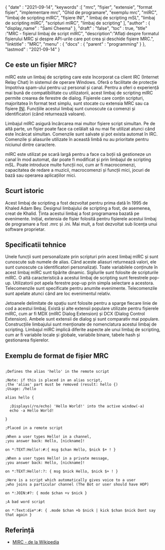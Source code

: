 {
  "date" : "2021-09-14", 
  "keywords" :[ "mrc", "fișier", "extensie", "format fișier", "implementare mrc", "Ghid de programare", "exemplu mrc", "mIRC", "limbaj de scripting mIRC", "fișiere INI", " limbaj de scripting mSL", "limbaj de scripting mIRC", "scripturi mIRC", "limbaj de scripting" ],
  "author" : {
    "display_name" : "Sami Cheema"
},
  "draft" : "false",
  "toc" : true,
  "title" :"MRC - fișierul limbaj de script mIRC",
  "description":"Aflați despre formatul fișierului MRC și despre API-urile care pot crea și deschide fișiere MRC.",
  "linktitle" : "MRC",
  "menu" : {
    "docs" : {
      "parent" : "programming"
}
},
  "lastmod" : "2021-09-14"
}

## Ce este un fișier MRC?

mIRC este un limbaj de scripting care este încorporat ca client IRC (Internet Relay Chat) în sistemul de operare Windows. Oferă o facilitate de protecție împotriva spam-ului pentru uz personal și canal. Pentru a oferi o experiență mai bună de compatibilitate cu utilizatorii, acest limbaj de scripting mIRC permite crearea de ferestre de dialog. Fișierele care conțin scripturi, majoritatea în format text simplu, sunt stocate cu extensia MRC sau ca fișiere [INI](/ro/system/ini/). Funcțiile acestui limbaj sunt cunoscute ca comenzi și identificatori (când returnează valoare).

Limbajul mIRC asigură încărcarea mai multor fișiere script simultan. Pe de altă parte, un fișier poate face ca celălalt să nu mai fie utilizat atunci când este încărcat simultan. Comenzile sunt salvate și pot exista automat în IRC. Comenzile și aliasurile utilizate în această limbă nu au prioritate pentru niciunul dintre caractere.

mIRC este utilizat pe scară largă pentru a face ca boții să gestioneze un canal în mod automat, dar poate fi modificat și prin limbajul de scripting mSL. Poate introduce multe funcții noi, cum ar fi macrocomenzi, capacitatea de redare a muzicii, macrocomenzi și funcții mici, jocuri de bază sau operarea aplicațiilor mici.


## Scurt istoric ##

Acest limbaj de scripting a fost dezvoltat pentru prima dată în 1995 de Khaled Adam Bey. Designul limbajului de scripting a fost, de asemenea, creat de Khalid. Ținta acestui limbaj a fost programarea bazată pe evenimente. Inițial, extensia de fișier folosită pentru fișierele acestui limbaj de programare a fost .mrc și .ini. Mai mult, a fost dezvoltat sub licența unui software proprietar.

## Specificatii tehnice ##

Unele funcții sunt personalizate prin scripturi prin acest limbaj mIRC și sunt cunoscute sub numele de alias. Când aceste aliasuri returnează valori, ele sunt cunoscute ca identificatori personalizați. Toate variabilele conținute în acest limbaj mIRC sunt tipărite dinamic. Sigilurile sunt folosite de scripturile mIRC. O altă caracteristică a acestui limbaj de scripting sunt ferestrele pop-up. Utilizatorii pot apela ferestre pop-up prin simpla selectare a acestora. Telecomenzile sunt specificate pentru anumite evenimente. Telecomenzile sunt apelate atunci când are loc evenimentul relativ.

Jetoanele delimitate de spațiu sunt folosite pentru a sparge fiecare linie de cod a acestui limbaj. Există și alte extensii populare utilizate pentru fișierele mIRC, cum ar fi MDX (mIRC Dialog Extension) și DCX (Dialog Control Extension). Ambele sunt extensii de dialog și sunt comparativ mai populare. Construcțiile limbajului sunt menționate de nomenclatura acestui limbaj de scripting. Limbajul mIRC implică diferite aspecte ale unui limbaj de scripting, cum ar fi variabile locale și globale, variabile binare, tabele hash și gestionarea fișierelor.


## Exemplu de format de fișier MRC ##

```

;Defines the alias 'hello' in the remote script

;Note: if this is placed in an alias script,
;the 'alias' part must be removed (result: hello {)
;Usage: /hello

alias hello {

  ;Displays(/ro/echo) 'Hello World!' into the active window(-a)
  echo -a Hello World!

}

```

```
;Placed in a remote script

;When a user types Hello! in a channel,
;you answer back: Hello, [nickname]!

on *:TEXT:Hello!:#:{ msg $chan Hello, $nick $+ ! }

;When a user types Hello! in a private message,
;you answer back: Hello, [nickname]!

on *:TEXT:Hello!:?: { msg $nick Hello, $nick $+ ! }

;Here is a script which automatically gives voice to a user
;who joins a particular channel (The Bot or user should have HOP)

on *:JOIN:#?: { mode $chan +v $nick }

;A bad word script

on *:Text:die*:#: { .mode $chan +b $nick | kick $chan $nick Dont say that again }

```

## Referință ##

* [MIRC - de la Wikipedia](https://en.wikipedia.org/wiki/MIRC_scripting_language)



